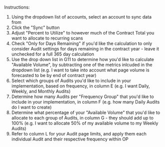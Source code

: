 Instructions:

1) Using the dropdown list of accounts, select an account to sync data from		
2) Click the "Sync" button	
3) Adjust "Percent to Utilize" to however much of the Contract Total you want to allocate to recurring scans	
4) Check "Only for Days Remaining" if you'd like the calculation to only consider Audit settings for days remaining in the contract year - leave it unchecked for a full 365 day calculation	
5) Use the drop down list in G11 to determine how you'd like to calculate "Available Volume", by subtracting one of the metrics inlcuded in the dropdown list (e.g. I want to take into account what page volume is forecasted to be by end of contract year)	
6) Select which groups of Audits you'd like to include in your implementation, based on frequency, in column E (e.g. I want Daily, Weekly, and Monthly Audits)	
7) Determine how many Audits per "Frequency Group" that you'd like to include in your implementation, in column F (e.g. how many Daily Audits do I want to create)	
8) Determine what percentage of your "Available Volume" that you'd like to allocate to each group of Audits, in column G - they should add up to 100% (e.g. I want to allocate 50% of my available volume to my Weekly Audits)	
9) Refer to column L for your Audit page limits, and apply them each individual Audit and their respective frequency within OP	
